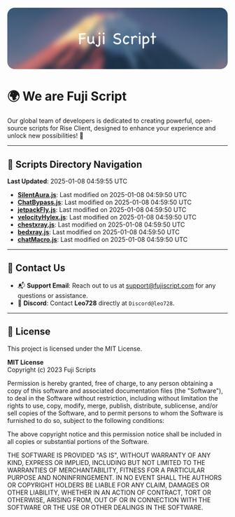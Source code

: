 ![Banner](.github/b.webp)

# 🌍 **We are Fuji Script**

Our global team of developers is dedicated to creating powerful, open-source scripts for Rise Client, designed to enhance your experience and unlock new possibilities! 🌟

---
<!-- SCRIPTS_NAVIGATION_START -->
## 📂 **Scripts Directory Navigation**

**Last Updated**: 2025-01-08 04:59:55 UTC

- **[SilentAura.js](scripts/SilentAura.js)**: Last modified on 2025-01-08 04:59:50 UTC
- **[ChatBypass.js](scripts/ChatBypass.js)**: Last modified on 2025-01-08 04:59:50 UTC
- **[jetpackFly.js](scripts/jetpackFly.js)**: Last modified on 2025-01-08 04:59:50 UTC
- **[velocityHylex.js](scripts/velocityHylex.js)**: Last modified on 2025-01-08 04:59:50 UTC
- **[chestxray.js](scripts/chestxray.js)**: Last modified on 2025-01-08 04:59:50 UTC
- **[bedxray.js](scripts/bedxray.js)**: Last modified on 2025-01-08 04:59:50 UTC
- **[chatMacro.js](scripts/chatMacro.js)**: Last modified on 2025-01-08 04:59:50 UTC

<!-- SCRIPTS_NAVIGATION_END -->

---

## 💬 **Contact Us**  
- 📬 **Support Email**: Reach out to us at [support@fujiscript.com](mailto:support@fujiscript.com) for any questions or assistance.  
- 💬 **Discord**: Contact **Leo728** directly at `Discord@leo728`.

---

## 📜 **License**

This project is licensed under the MIT License.  

**MIT License**  
Copyright (c) 2023 Fuji Scripts  

Permission is hereby granted, free of charge, to any person obtaining a copy of this software and associated documentation files (the "Software"), to deal in the Software without restriction, including without limitation the rights to use, copy, modify, merge, publish, distribute, sublicense, and/or sell copies of the Software, and to permit persons to whom the Software is furnished to do so, subject to the following conditions:  

The above copyright notice and this permission notice shall be included in all copies or substantial portions of the Software.  

THE SOFTWARE IS PROVIDED "AS IS", WITHOUT WARRANTY OF ANY KIND, EXPRESS OR IMPLIED, INCLUDING BUT NOT LIMITED TO THE WARRANTIES OF MERCHANTABILITY, FITNESS FOR A PARTICULAR PURPOSE AND NONINFRINGEMENT. IN NO EVENT SHALL THE AUTHORS OR COPYRIGHT HOLDERS BE LIABLE FOR ANY CLAIM, DAMAGES OR OTHER LIABILITY, WHETHER IN AN ACTION OF CONTRACT, TORT OR OTHERWISE, ARISING FROM, OUT OF OR IN CONNECTION WITH THE SOFTWARE OR THE USE OR OTHER DEALINGS IN THE SOFTWARE.  
